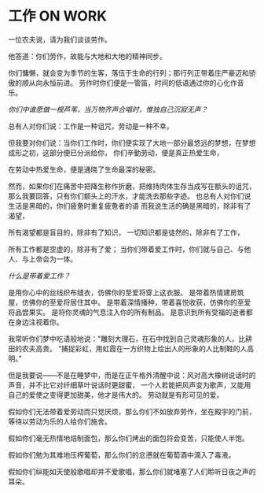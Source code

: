 # 工作 ON WORK

一位农夫说，请为我们谈谈劳作。

他答道：你们劳作，故能与大地和大地的精神同步。

你们慵懒，就会变为季节的生客，落伍于生命的行列；那行列正带着庄严豪迈和骄傲的顺从向永恒前进。
劳作时你们便是一管笛，时间的低语通过你的心化作音乐。

*你们中谁愿做一根芦苇，当万物齐声合唱时，惟独自己沉寂无声？*

总有人对你们说：工作是一种诅咒，劳动是一种不幸。

但我要对你们说：当你们工作时，你们便实现了大地一部分最悠远的梦想，在梦想成形之初，这部分便已分派给你，
你们辛勤劳动，便是真正热爱生命，

在劳动中热爱生命，便是通晓了生命最深的秘密。

然而，如果你们在痛苦中把降生称作折磨，把维持肉体生存当成写在额头的诅咒，那么我要回答，只有你们额头上的汗水，才能洗去那些字迹。
也总有人对你们说生活是黑暗的，你们疲惫时重复疲惫者的语
而我说生活的确是黑暗的，除非有了渴望，

所有渴望都是盲目的，除非有了知识，
一切知识都是徒然的，除非有了工作，

所有工作都是空虚的，除非有了爱；
当你们带着爱工作时，你们就与自己、与他人、与上帝会为一体。

*什么是带着爱工作？*


是用你心中的丝线织布缝衣，仿佛你的至爱将穿上这衣服。
是带着热情建房筑屋，仿佛你的至爱将居住其中。
是带着深情播种，带着喜悦收获，仿佛你的至爱将品尝果实。
是将你灵魂的气息注入你的所有制品。
是意识到所有受福的逝者都在身边注视着你。


我常听你们梦中吃语般地说："雕刻大理石，在石中找到自己灵魂形象的人，比耕田的农夫高贵。
“捕捉彩虹，用虹霞在一方织物上绘出人的形象的人比制鞋的人高明。”


但是我要说——不是在睡梦中，而是在正午格外清醒中说：风对高大橡树说话时的声音，并不比它对纤细草叶说话时更甜蜜，
一个人若能把风声变为歌声，又能用自己的爱使之变得更加甜美，他才是伟大的。
劳动就是有形可见的爱。


假如你们无法带着爱劳动而只觉厌烦，那么你们不如放弃劳作，坐在殿宇的门前，等待以劳动为乐的人给你们施舍。

假如你们毫无热情地焙制面包，那么你们烤出的面包将会变苦，只能使人半饱。

假如你们勉为其难地压榨葡萄，那么你们的忿懑就在葡萄酒中滴入了毒液。

假如你们纵能如天使般歌唱却并不爱歌唱，那么你们就堵塞了人们聆听日夜之声的耳朵。


